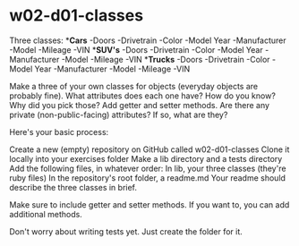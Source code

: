 # w02-d01-classes

Three classes:
***Cars**
-Doors
-Drivetrain
-Color
-Model Year
-Manufacturer
-Model
-Mileage
-VIN
***SUV's**
-Doors
-Drivetrain
-Color
-Model Year
-Manufacturer
-Model
-Mileage
-VIN
***Trucks**
-Doors
-Drivetrain
-Color
-Model Year
-Manufacturer
-Model
-Mileage
-VIN

Make a three of your own classes for objects (everyday objects are probably fine). What attributes does each one have? How do you know? Why did you pick those? Add getter and setter methods. Are there any private (non-public-facing) attributes? If so, what are they?

Here's your basic process:

Create a new (empty) repository on GitHub called w02-d01-classes
Clone it locally into your exercises folder
Make a lib directory and a tests directory
Add the following files, in whatever order:
In lib, your three classes (they're ruby files)
In the repository's root folder, a readme.md
Your readme should describe the three classes in brief.

Make sure to include getter and setter methods. If you want to, you can add additional methods.

Don't worry about writing tests yet. Just create the folder for it.

